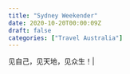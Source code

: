 ```yaml
---
title: "Sydney Weekender"
date: 2020-10-20T00:00:09Z
draft: false
categories: ["Travel Australia"]
---
```


见自己，见天地，见众生！|